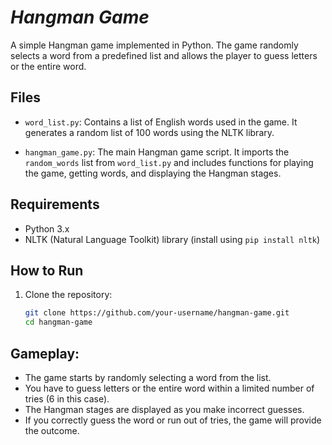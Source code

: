 # _Hangman Game_

A simple Hangman game implemented in Python. The game randomly selects a word from a predefined list and allows the player to guess letters or the entire word.

## Files

- `word_list.py`: Contains a list of English words used in the game. It generates a random list of 100 words using the NLTK library.

- `hangman_game.py`: The main Hangman game script. It imports the `random_words` list from `word_list.py` and includes functions for playing the game, getting words, and displaying the Hangman stages.

## Requirements

- Python 3.x
- NLTK (Natural Language Toolkit) library (install using `pip install nltk`)

## How to Run

1. Clone the repository:

   ```bash
   git clone https://github.com/your-username/hangman-game.git
   cd hangman-game

## Gameplay:

- The game starts by randomly selecting a word from the list.
- You have to guess letters or the entire word within a limited number of tries (6 in this case).
- The Hangman stages are displayed as you make incorrect guesses.
- If you correctly guess the word or run out of tries, the game will provide the outcome.
